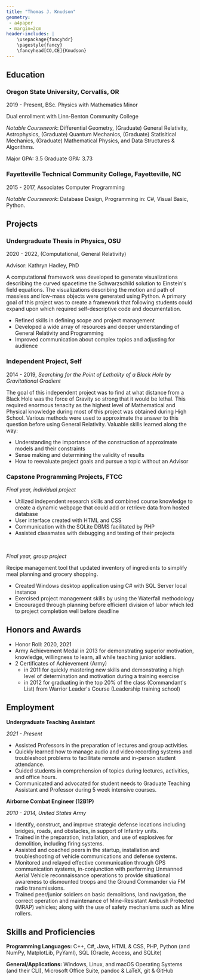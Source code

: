 ```yaml
---
title: "Thomas J. Knudson"
geometry:
 - a4paper
 - margin=2cm
header-includes: |
    \usepackage{fancyhdr}
    \pagestyle{fancy}
    \fancyhead[CO,CE]{Knudson}
---
```


## Education

### Oregon State University, Corvallis, OR

2019 - Present, BSc. Physics with Mathematics Minor

Dual enrollment with Linn-Benton Community College

*Notable Coursework*: Differential Geometry, (Graduate) General Relativity, Astrophysics, (Graduate) Quantum Mechanics, (Graduate) Statisitical Mechanics, (Graduate) Mathematical Physics, and Data Structures & Algorithms.

Major GPA: 3.5
Graduate GPA: 3.73

### Fayetteville Technical Community College, Fayetteville, NC

2015 - 2017, Associates Computer Programming

*Notable Coursework*: Database Design, Programming in: C#, Visual Basic, Python.

## Projects

### Undergraduate Thesis in Physics, OSU

2020 - 2022, (Computational, General Relativity)

Advisor: Kathryn Hadley, PhD

A computational framework was developed to generate visualizations describing the curved spacetime the Schwarzschild solution to Einstein's field equations. The visualizations describing the motion and path of massless and low-mass objects were generated using Python. A primary goal of this project was to create a framework that following students could expand upon which required self-descriptive code and documentation.

* Refined skills in defining scope and project management
* Developed a wide array of resources and deeper understanding of General Relativity and Programming
* Improved communication about complex topics and adjusting for audience

### Independent Project, Self

2014 - 2019, *Searching for the Point of Lethality of a Black Hole by Gravitational Gradient* 

The goal of this independent project was to find at what distance from a Black Hole was the force of Gravity so strong that it would be lethal. This required enormous tenacity as the highest level of Mathematical and Physical knowledge during most of this project was obtained during High School. Various methods were used to approximate the answer to this question before using General Relativity. Valuable skills learned along the way:

* Understanding the importance of the construction of approximate models and their constraints
* Sense making and determining the validity of results
* How to reevaluate project goals and pursue a topic without an Advisor

### Capstone Programming Projects, FTCC

*Final year, individual project*

* Utilized independent research skills and combined course knowledge to create a dynamic webpage that could add or retrieve data from hosted database
* User interface created with HTML and CSS
* Communication with the SQLite DBMS facilitated by PHP
* Assisted classmates with debugging and testing of their projects

<br />

*Final year, group project*

Recipe management tool that updated inventory of ingredients to simplify meal planning and grocery shopping.

* Created Windows desktop application using C# with SQL Server local instance
* Exercised project management skills by using the Waterfall methodology
* Encouraged through planning before efficient division of labor which led to project completion well before deadline

## Honors and Awards

* Honor Roll: 2020, 2021
* Army Achievement Medal in 2013 for demonstrating superior motivation, knowledge, willingness to learn, all while teaching junior soldiers.
* 2 Certificates of Achievement (Army)
  * in 2011 for quickly mastering new skills and demonstrating a high level of determination and motivation during a training exercise
  *	in 2012 for graduating in the top 20% of the class (Commandant's List) from Warrior Leader's Course (Leadership training school)

## Employment

**Undergraduate Teaching Assistant**

*2021 - Present*

* Assisted Professors in the preparation of lectures and group activities.
* Quickly learned how to manage audio and video recording systems and troubleshoot problems to facillitate remote and in-person student attendance.
* Guided students in comprehension of topics during lectures, activities, and office hours.
* Communicated and advocated for student needs to Graduate Teaching Assistant and Professor during 5 week intensive courses.

**Airborne Combat Engineer (12B1P)**

*2010 - 2014, United States Army*

*	Identify, construct, and improve strategic defense locations including bridges, roads, and obstacles, in support of Infantry units.
*	Trained in the preparation, installation, and use of explosives for demolition, including firing systems.
*	Assisted and coached peers in the startup, installation and troubleshooting of vehicle communications and defense systems.
*	Monitored and relayed effective communication through GPS communication systems, in-conjunction with performing Unmanned Aerial Vehicle reconnaissance operations to provide situational awareness to dismounted troops and the Ground Commander via FM radio transmissions.
*	Trained peer/junior soldiers on basic demolitions, land navigation, the correct operation and maintenance of Mine-Resistant Ambush Protected (MRAP) vehicles; along with the use of safety mechanisms such as Mine rollers.

## Skills and Proficiencies

**Programming Languages:** C++, C#, Java, HTML & CSS, PHP, Python (and NumPy, MatplotLib, PyYaml), SQL (Oracle, Access, and SQLite)

**General/Applications:** Windows, Linux, and macOS Operating Systems (and their CLI), Microsoft Office Suite, pandoc & LaTeX, git & GitHub
